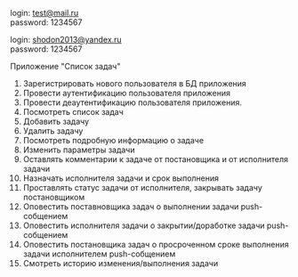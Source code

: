 login: test@mail.ru    
password: 1234567 

login: shodon2013@yandex.ru                                                                    
password: 1234567


Приложение "Список задач" 
1. Зарегистрировать нового пользователя в БД приложения 
2. Провести аутентификацию пользователя приложения 
3. Провести деаутентификацию пользователя приложения.
4. Посмотреть список задач 
5. Добавить задачу 
6. Удалить задачу
7. Посмотреть подробную информацию о задаче 
8. Изменить параметры задачи 
9. Оставлять комментарии к задаче от постановщика и от исполнителя задачи
10. Назначать исполнителя задачи и срок выполнения 
11. Проставлять статус задачи от исполнителя, закрывать задачу постановщиком 
12. Оповестить поставновщика задач о выполнении задачи push-собщением 
13. Оповестить исполнителя задачи о закрытии/доработке задачи push-собщением 
14. Оповестить постановщика задач о просроченном сроке выполнения задачи исполнителем push-собщением 
15. Смотреть историю изменения/выполнения задачи

